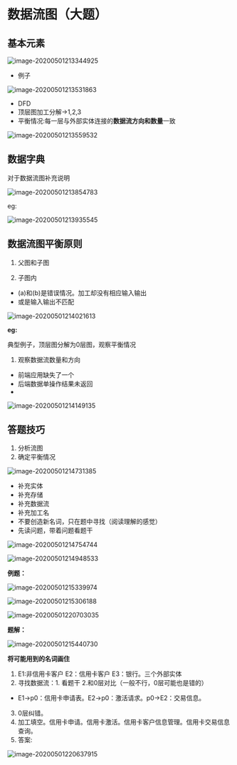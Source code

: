 # 数据流图（大题）

## 基本元素

![image-20200501213344925](/home/wjl/.config/Typora/typora-user-images/image-20200501213344925.png)

- 例子

![image-20200501213531863](/home/wjl/.config/Typora/typora-user-images/image-20200501213531863.png)

- DFD
- 顶层图加工分解->1,2,3
- 平衡情况:每一层与外部实体连接的**数据流方向和数量**一致

![image-20200501213559532](/home/wjl/.config/Typora/typora-user-images/image-20200501213559532.png)

## 数据字典

对于数据流图补充说明

![image-20200501213854783](/home/wjl/.config/Typora/typora-user-images/image-20200501213854783.png)

eg:

![image-20200501213935545](/home/wjl/.config/Typora/typora-user-images/image-20200501213935545.png)

## 数据流图平衡原则

1. 父图和子图

2. 子图内

- (a)和(b)是错误情况。加工却没有相应输入输出
- 或是输入输出不匹配

![image-20200501214021613](数据流图（大题）.assets/image-20200501214021613.png)

**eg:**

典型例子，顶层图分解为0层图，观察平衡情况

1. 观察数据流数量和方向

- 前端应用缺失了一个
- 后端数据单操作结果未返回
- 

![image-20200501214149135](数据流图（大题）.assets/image-20200501214149135.png)

## 答题技巧

1. 分析流图
2. 确定平衡情况

![image-20200501214731385](数据流图（大题）.assets/image-20200501214731385.png)

- 补充实体
- 补充存储
- 补充数据流
- 补充加工名
- 不要创造新名词，只在题中寻找（阅读理解的感觉）
- 先读问题，带着问题看题干

![image-20200501214754744](数据流图（大题）.assets/image-20200501214754744.png)

![image-20200501214948533](数据流图（大题）.assets/image-20200501214948533.png)

**例题：**

![image-20200501215339974](数据流图（大题）.assets/image-20200501215339974.png)

![image-20200501215306188](数据流图（大题）.assets/image-20200501215306188.png)

![image-20200501220703035](数据流图（大题）.assets/image-20200501220703035.png)

**题解：**

![image-20200501215440730](数据流图（大题）.assets/image-20200501215440730.png)

**将可能用到的名词画住**

1. E1:非信用卡客户 E2：信用卡客户 E3：银行。三个外部实体
2. 寻找数据流：1. 看题干  2.和0层对比（一般不行，0层可能也是错的）

- E1->p0：信用卡申请表。E2->p0：激活请求。p0->E2：交易信息。

3. 0层纠错。
4. 加工填空。信用卡申请。信用卡激活。信用卡客户信息管理。信用卡交易信息查询。
5. 答案:

![image-20200501220637915](数据流图（大题）.assets/image-20200501220637915.png)